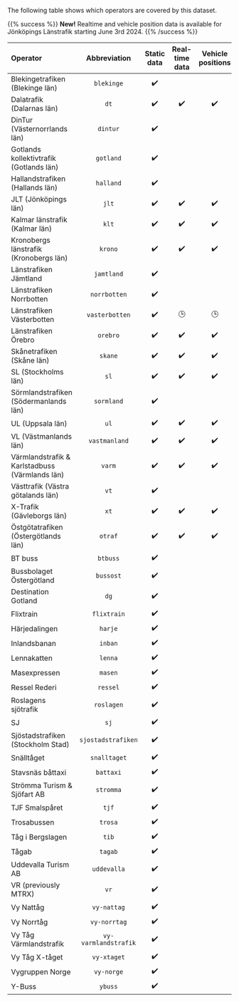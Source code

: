 The following table shows which operators are covered by this dataset.

{{% success %}}
**New!** Realtime and vehicle position data is available for Jönköpings Länstrafik starting June 3rd 2024.
{{% /success %}}

| Operator                                       |     Abbreviation     | Static data | Real-time data | Vehicle positions | Occupancy data |
|:-----------------------------------------------|:--------------------:|:-----------:|:--------------:|:-----------------:|:--------------:|
| Blekingetrafiken (Blekinge län)                |      `blekinge`      |     ✔️      |                |                   |                |
| Dalatrafik (Dalarnas län)                      |         `dt`         |     ✔️      |       ✔️       |        ✔️         |                |
| DinTur (Västernorrlands län)                   |       `dintur`       |     ✔️      |                |                   |                |
| Gotlands kollektivtrafik (Gotlands län)        |      `gotland`       |     ✔️      |                |                   |                |
| Hallandstrafiken (Hallands län)                |      `halland`       |     ✔️      |                |                   |                |
| JLT (Jönköpings län)                           |        `jlt`         |     ✔️      |       ✔️       |        ✔️         |                |
| Kalmar länstrafik (Kalmar län)                 |        `klt`         |     ✔️      |       ✔️       |        ✔️         |                |
| Kronobergs länstrafik (Kronobergs län)         |       `krono`        |     ✔️      |       ✔️       |        ✔️         |                |
| Länstrafiken Jämtland                          |      `jamtland`      |     ✔️      |                |                   |                |
| Länstrafiken Norrbotten                        |     `norrbotten`     |     ✔️      |                |                   |                |
| Länstrafiken Västerbotten                      |    `vasterbotten`    |     ✔️      |       🕒       |        🕒         |                |
| Länstrafiken Örebro                            |       `orebro`       |     ✔️      |       ✔️       |        ✔️         |                |
| Skånetrafiken (Skåne län)                      |       `skane`        |     ✔️      |       ✔️       |        ✔️         |       ✔️       |
| SL (Stockholms län)                            |         `sl`         |     ✔️      |       ✔️       |        ✔️         |                |
| Sörmlandstrafiken (Södermanlands län)          |      `sormland`      |     ✔️      |                |                   |                |
| UL (Uppsala län)                               |         `ul`         |     ✔️      |       ✔️       |        ✔️         |                |
| VL (Västmanlands län)                          |    `vastmanland`     |     ✔️      |       ✔️       |        ✔️         |                |
| Värmlandstrafik & Karlstadbuss (Värmlands län) |        `varm`        |     ✔️      |       ✔️       |        ✔️         |                |
| Västtrafik (Västra götalands län)              |         `vt`         |     ✔️      |                |                   |                |
| X-Trafik (Gävleborgs län)                      |         `xt`         |     ✔️      |       ✔️       |        ✔️         |                |
| Östgötatrafiken (Östergötlands län)            |       `otraf`        |     ✔️      |       ✔️       |        ✔️         |       ✔️       |
| BT buss                                        |       `btbuss`       |     ✔️      |                |                   |                |
| Bussbolaget Östergötland                       |      `bussost`       |     ✔️      |                |                   |                |
| Destination Gotland                            |         `dg`         |     ✔️      |                |                   |                |
| Flixtrain                                      |     `flixtrain`      |     ✔️      |                |                   |                |
| Härjedalingen                                  |       `harje`        |     ✔️      |                |                   |                |
| Inlandsbanan                                   |       `inban`        |     ✔️      |                |                   |                |
| Lennakatten                                    |       `lenna`        |     ✔️      |                |                   |                |
| Masexpressen                                   |       `masen`        |     ✔️      |                |                   |                |
| Ressel Rederi                                  |       `ressel`       |     ✔️      |                |                   |                |
| Roslagens sjötrafik                            |      `roslagen`      |     ✔️      |                |                   |                |
| SJ                                             |         `sj`         |     ✔️      |                |                   |                |
| Sjöstadstrafiken (Stockholm Stad)              |  `sjostadstrafiken`  |     ✔️      |                |                   |                |
| Snälltåget                                     |     `snalltaget`     |     ✔️      |                |                   |                |
| Stavsnäs båttaxi                               |      `battaxi`       |     ✔️      |                |                   |                |
| Strömma Turism & Sjöfart AB                    |      `stromma`       |     ✔️      |                |                   |                |
| TJF Smalspåret                                 |        `tjf`         |     ✔️      |                |                   |                |
| Trosabussen                                    |       `trosa`        |     ✔️      |                |                   |                |
| Tåg i Bergslagen                               |        `tib`         |     ✔️      |                |                   |                |
| Tågab                                          |       `tagab`        |     ✔️      |                |                   |                |
| Uddevalla Turism AB                            |     `uddevalla`      |     ✔️      |                |                   |                |
| VR (previously MTRX)                           |         `vr`         |     ✔️      |                |                   |                |
| Vy Nattåg                                      |     `vy-nattag`      |     ✔️      |                |                   |                |
| Vy Norrtåg                                     |     `vy-norrtag`     |     ✔️      |                |                   |                |
| Vy Tåg Värmlandstrafik                         | `vy-varmlandstrafik` |     ✔️      |                |                   |                |
| Vy Tåg X-tåget                                 |     `vy-xtaget`      |     ✔️      |                |                   |                |
| Vygruppen Norge                                |      `vy-norge`      |     ✔️      |                |                   |                |
| Y-Buss                                         |       `ybuss`        |     ✔️      |                |                   |                |
